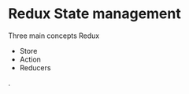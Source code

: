 <h1>Redux State management</h1>

<p>Three main concepts Redux</p>

<ul>
    <li>Store</li>
    <li>Action</li>
    <li>Reducers</li>
</ul>
.
